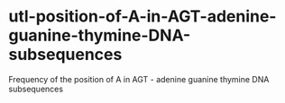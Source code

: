 # utl-position-of-A-in-AGT-adenine-guanine-thymine-DNA-subsequences
Frequency of the position of A in AGT - adenine guanine thymine DNA subsequences 
